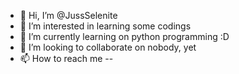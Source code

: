 - 👋 Hi, I’m @JussSelenite
- 👀 I’m interested in learning some codings
- 🌱 I’m currently learning on python programming :D
- 💞️ I’m looking to collaborate on nobody, yet
- 📫 How to reach me --

<!---
JussSelenite/JussSelenite is a ✨ special ✨ repository because its `README.md` (this file) appears on your GitHub profile.
You can click the Preview link to take a look at your changes.
--->
